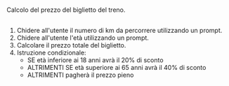 #
Calcolo del prezzo del biglietto del treno.
##
1) Chidere all'utente il numero di km da percorrere utilizzando un prompt.
2) Chidere all'utente l'età utilizzando un prompt.
3) Calcolare il prezzo totale del biglietto.
4) Istruzione condizionale:
    - SE età inferiore ai 18 anni avrà il 20% di sconto
    - ALTRIMENTI SE età superiore ai 65 anni avrà il 40% di sconto
    - ALTRIMENTI pagherà il prezzo pieno
